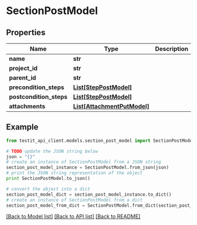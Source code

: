 # SectionPostModel


## Properties
Name | Type | Description | Notes
------------ | ------------- | ------------- | -------------
**name** | **str** |  | 
**project_id** | **str** |  | 
**parent_id** | **str** |  | [optional] 
**precondition_steps** | [**List[StepPostModel]**](StepPostModel.md) |  | [optional] 
**postcondition_steps** | [**List[StepPostModel]**](StepPostModel.md) |  | [optional] 
**attachments** | [**List[AttachmentPutModel]**](AttachmentPutModel.md) |  | 

## Example

```python
from testit_api_client.models.section_post_model import SectionPostModel

# TODO update the JSON string below
json = "{}"
# create an instance of SectionPostModel from a JSON string
section_post_model_instance = SectionPostModel.from_json(json)
# print the JSON string representation of the object
print SectionPostModel.to_json()

# convert the object into a dict
section_post_model_dict = section_post_model_instance.to_dict()
# create an instance of SectionPostModel from a dict
section_post_model_from_dict = SectionPostModel.from_dict(section_post_model_dict)
```
[[Back to Model list]](../README.md#documentation-for-models) [[Back to API list]](../README.md#documentation-for-api-endpoints) [[Back to README]](../README.md)


